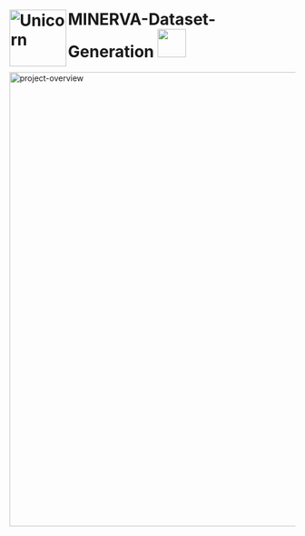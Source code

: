 # <img align="left" width=100px alt="Unicorn" src="https://media.giphy.com/media/3ohs4BSacFKI7A717y/giphy.gif" /> MINERVA-Dataset-Generation <img src="https://github.com/TheDudeThatCode/TheDudeThatCode/blob/master/Assets/Developer.gif" width="50px">


<img src="https://user-images.githubusercontent.com/50830709/125133165-0e014000-e123-11eb-9890-3510887deaac.JPG" alt="project-overview" width="800"/>





